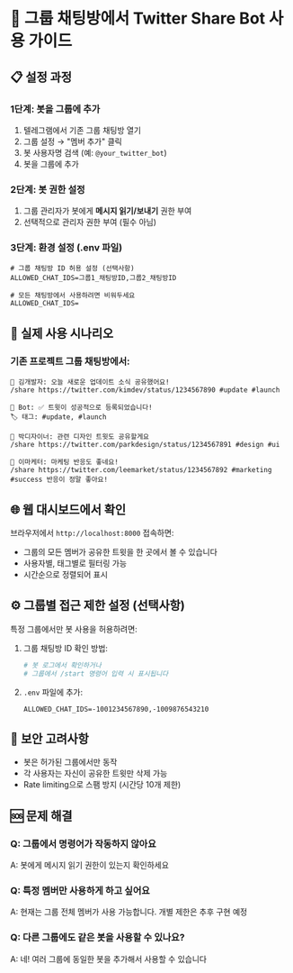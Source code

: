 # 🚀 그룹 채팅방에서 Twitter Share Bot 사용 가이드

## 📋 **설정 과정**

### 1단계: 봇을 그룹에 추가
1. 텔레그램에서 기존 그룹 채팅방 열기
2. 그룹 설정 → "멤버 추가" 클릭
3. 봇 사용자명 검색 (예: `@your_twitter_bot`)
4. 봇을 그룹에 추가

### 2단계: 봇 권한 설정
1. 그룹 관리자가 봇에게 **메시지 읽기/보내기** 권한 부여
2. 선택적으로 관리자 권한 부여 (필수 아님)

### 3단계: 환경 설정 (.env 파일)
```env
# 그룹 채팅방 ID 허용 설정 (선택사항)
ALLOWED_CHAT_IDS=그룹1_채팅방ID,그룹2_채팅방ID

# 모든 채팅방에서 사용하려면 비워두세요
ALLOWED_CHAT_IDS=
```

## 💬 **실제 사용 시나리오**

### 기존 프로젝트 그룹 채팅방에서:

```
👤 김개발자: 오늘 새로운 업데이트 소식 공유했어요!
/share https://twitter.com/kimdev/status/1234567890 #update #launch

🤖 Bot: ✅ 트윗이 성공적으로 등록되었습니다!
🏷️ 태그: #update, #launch

👤 박디자이너: 관련 디자인 트윗도 공유할게요
/share https://twitter.com/parkdesign/status/1234567891 #design #ui

👤 이마케터: 마케팅 반응도 좋네요!
/share https://twitter.com/leemarket/status/1234567892 #marketing #success 반응이 정말 좋아요!
```

## 🌐 **웹 대시보드에서 확인**

브라우저에서 `http://localhost:8000` 접속하면:
- 그룹의 모든 멤버가 공유한 트윗을 한 곳에서 볼 수 있습니다
- 사용자별, 태그별로 필터링 가능
- 시간순으로 정렬되어 표시

## ⚙️ **그룹별 접근 제한 설정 (선택사항)**

특정 그룹에서만 봇 사용을 허용하려면:

1. 그룹 채팅방 ID 확인 방법:
   ```python
   # 봇 로그에서 확인하거나 
   # 그룹에서 /start 명령어 입력 시 표시됩니다
   ```

2. `.env` 파일에 추가:
   ```env
   ALLOWED_CHAT_IDS=-1001234567890,-1009876543210
   ```

## 🔐 **보안 고려사항**

- 봇은 허가된 그룹에서만 동작
- 각 사용자는 자신이 공유한 트윗만 삭제 가능
- Rate limiting으로 스팸 방지 (시간당 10개 제한)

## 🆘 **문제 해결**

### Q: 그룹에서 명령어가 작동하지 않아요
A: 봇에게 메시지 읽기 권한이 있는지 확인하세요

### Q: 특정 멤버만 사용하게 하고 싶어요  
A: 현재는 그룹 전체 멤버가 사용 가능합니다. 개별 제한은 추후 구현 예정

### Q: 다른 그룹에도 같은 봇을 사용할 수 있나요?
A: 네! 여러 그룹에 동일한 봇을 추가해서 사용할 수 있습니다